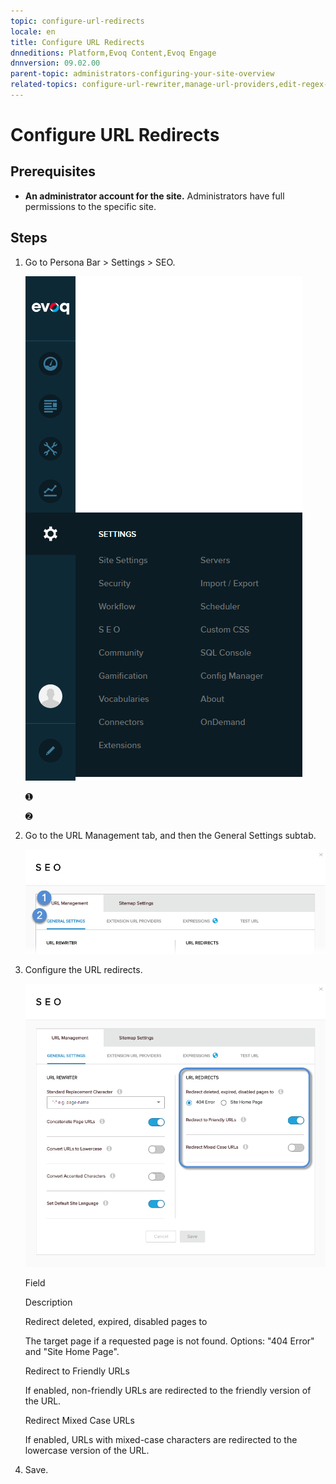 ```yaml
---
topic: configure-url-redirects
locale: en
title: Configure URL Redirects
dnneditions: Platform,Evoq Content,Evoq Engage
dnnversion: 09.02.00
parent-topic: administrators-configuring-your-site-overview
related-topics: configure-url-rewriter,manage-url-providers,edit-regex-for-url-management,test-url-generation
---
```


# Configure URL Redirects

## Prerequisites

*   **An administrator account for the site.** Administrators have full permissions to the specific site.

## Steps

1.  Go to Persona Bar \> Settings \> SEO.
    
    ![Persona Bar > Settings > SEO](img/scr-pbar-host-Settings-E91.png)
    
    ➊
    
    ➋
    
2.  Go to the URL Management tab, and then the General Settings subtab.
    
    ![URL Management > General Settings](img/scr-pbtabs-host-Settings-SEO-URLManagement-GeneralSettings-E91.png)
    
3.  Configure the URL redirects.
    
      
    
    ![URL Management > General Settings](img/scr-SEO-URLManagement-GeneralSettings-URLRedirects-E91.png)
    
      
    
    Field
    
    Description
    
    Redirect deleted, expired, disabled pages to
    
    The target page if a requested page is not found. Options: "404 Error" and "Site Home Page".
    
    Redirect to Friendly URLs
    
    If enabled, non-friendly URLs are redirected to the friendly version of the URL.
    
    Redirect Mixed Case URLs
    
    If enabled, URLs with mixed-case characters are redirected to the lowercase version of the URL.
    
4.  Save.